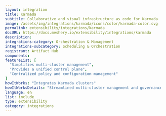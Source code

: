 ```yaml
---
layout: integration
title: Karmada
subtitle: Collaborative and visual infrastructure as code for Karmada
image: /assets/img/integrations/karmada/icons/color/karmada-color.svg
permalink: extensibility/integrations/karmada
docURL: https://docs.meshery.io/extensibility/integrations/karmada
description: 
integrations-category: Orchestration & Management
integrations-subcategory: Scheduling & Orchestration
registrant: Artifact Hub
components: 
featureList: [
  "Simplifies multi-cluster management",
  "Provides a unified control plane",
  "Centralized policy and configuration management"
]
howItWorks: "Integrates Karmada clusters"
howItWorksDetails: "Streamlined multi-cluster management and governance"
language: en
list: include
type: extensibility
category: integrations
---
```

